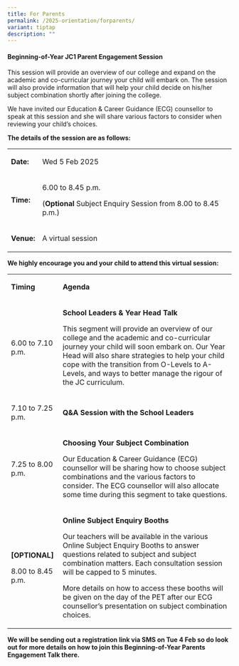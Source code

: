 ```yaml
---
title: For Parents
permalink: /2025-orientation/forparents/
variant: tiptap
description: ""
---
```

<h4><strong>Beginning-of-Year JC1 Parent Engagement Session</strong></h4>
<p>This session will provide an overview of our college and expand on the
academic and co-curricular journey your child will embark on. The session
will also provide information that will help your child decide on his/her
subject combination shortly after joining the college.</p>
<p>We have invited our Education &amp; Career Guidance (ECG) counsellor to
speak at this session and she will share various factors to consider when
reviewing your child’s choices.&nbsp;&nbsp;</p>
<p><strong>The details of the session are as follows:&nbsp;</strong>
</p>
<table style="minWidth: 50px">
<colgroup>
<col>
<col>
</colgroup>
<tbody>
<tr>
<td rowspan="1" colspan="1">
<p><strong>Date:</strong>
</p>
</td>
<td rowspan="1" colspan="1">
<p>Wed 5 Feb 2025</p>
</td>
</tr>
<tr>
<td rowspan="1" colspan="1">
<p><strong>Time:</strong>
</p>
</td>
<td rowspan="1" colspan="1">
<p>6.00 to 8.45 p.m.</p>
<p>(<strong>Optional</strong> Subject Enquiry Session from 8.00 to 8.45 p.m.)</p>
</td>
</tr>
<tr>
<td rowspan="1" colspan="1">
<p><strong>Venue:</strong>
</p>
</td>
<td rowspan="1" colspan="1">
<p>A virtual session&nbsp;</p>
</td>
</tr>
</tbody>
</table>
<p><strong>We highly encourage you and your child to attend this virtual session:</strong>
</p>
<table style="minWidth: 50px">
<colgroup>
<col>
<col>
</colgroup>
<tbody>
<tr>
<td rowspan="1" colspan="1">
<p><strong>Timing</strong>
</p>
</td>
<td rowspan="1" colspan="1">
<p><strong>Agenda</strong>
</p>
</td>
</tr>
<tr>
<td rowspan="1" colspan="1">
<p>6.00 to 7.10 p.m.</p>
</td>
<td rowspan="1" colspan="1">
<p><strong>School Leaders &amp; Year Head Talk</strong>
</p>
<p>This segment will provide an overview of our college and the academic
and co-curricular journey your child will soon embark on. Our Year Head
will also share strategies to help your child cope with the transition
from O-Levels to A-Levels, and ways to better manage the rigour of the
JC curriculum.</p>
</td>
</tr>
<tr>
<td rowspan="1" colspan="1">
<p>7.10 to 7.25 p.m.</p>
</td>
<td rowspan="1" colspan="1">
<p><strong>Q&amp;A Session with the School Leaders</strong>
</p>
</td>
</tr>
<tr>
<td rowspan="1" colspan="1">
<p>7.25 to 8.00 p.m.</p>
</td>
<td rowspan="1" colspan="1">
<p><strong>Choosing Your Subject Combination</strong>
</p>
<p>Our Education &amp; Career Guidance (ECG) counsellor will be sharing how
to choose subject combinations and the various factors to consider. The
ECG counsellor will also allocate some time during this segment to take
questions.</p>
</td>
</tr>
<tr>
<td rowspan="1" colspan="1">
<p><strong>[OPTIONAL]</strong>
</p>
<p>8.00 to 8.45 p.m.</p>
</td>
<td rowspan="1" colspan="1">
<p><strong>Online Subject Enquiry Booths</strong>
</p>
<p>Our teachers will be available in the various Online Subject Enquiry Booths
to answer questions related to subject and subject combination matters.
Each consultation session will be capped to 5 minutes.</p>
<p></p>
<p>More details on how to access these booths will be given on the day of
the PET after our ECG counsellor’s presentation on subject combination
choices.</p>
</td>
</tr>
</tbody>
</table>
<p><strong>We will be sending out a registration link via SMS on Tue 4 Feb so do look out for more details on how to join this Beginning-of-Year Parents Engagement Talk there. </strong>
</p>
<p>
<br>
</p>
<p>
<br>
</p>